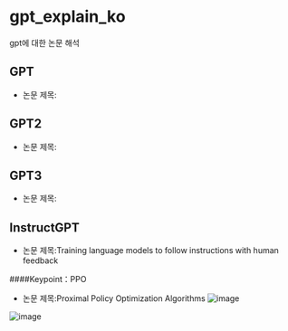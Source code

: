 # gpt_explain_ko
gpt에 대한 논문 해석 

## GPT
- 논문 제목:

## GPT2
- 논문 제목:


## GPT3
- 논문 제목:

## InstructGPT
- 논문 제목:Training language models to follow instructions with human feedback


####Keypoint：PPO
-  논문 제목:Proximal Policy Optimization Algorithms
![image](https://github.com/zhanglina94/gpt_explain_ko/img/ppo.png)


![image](https://.png)
